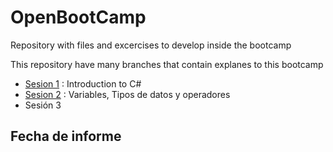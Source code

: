 # OpenBootCamp
Repository with files and excercises to develop inside the bootcamp

This repository have many branches that contain explanes to this bootcamp
* [Sesion 1](https://github.com/MaicolEgas43/OpenBootCamp/tree/main/OpenBootcamp/Sesion_1) : Introduction to C#
* [Sesion 2](https://github.com/MaicolEgas43/OpenBootCamp/tree/Sesion_2/OpenBootcamp/Sesion_2) : Variables, Tipos de datos y operadores
* Sesión 3 
## Fecha de informe
